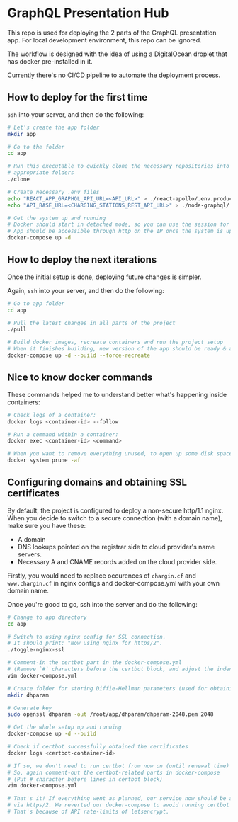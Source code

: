 # GraphQL Presentation Hub

This repo is used for deploying the 2 parts of the GraphQL presentation app. For
local development environment, this repo can be ignored.

The workflow is designed with the idea of using a DigitalOcean droplet that has
docker pre-installed in it.

Currently there's no CI/CD pipeline to automate the deployment process.

## How to deploy for the first time

`ssh` into your server, and then do the following:

```sh
# Let's create the app folder
mkdir app

# Go to the folder
cd app

# Run this executable to quickly clone the necessary repositories into
# appropriate folders
./clone

# Create necessary .env files
echo "REACT_APP_GRAPHQL_API_URL=<API_URL>" > ./react-apollo/.env.production
echo "API_BASE_URL=<CHARGING_STATIONS_REST_API_URL>" > ./node-graphql/.env

# Get the system up and running
# Docker should start in detached mode, so you can use the session for other things.
# App should be accessible through http on the IP once the system is up and running.
docker-compose up -d
```

## How to deploy the next iterations

Once the initial setup is done, deploying future changes is simpler.

Again, `ssh` into your server, and then do the following:

```sh
# Go to app folder
cd app

# Pull the latest changes in all parts of the project
./pull

# Build docker images, recreate containers and run the project setup
# When it finishes building, new version of the app should be ready & accessible.
docker-compose up -d --build --force-recreate
```

## Nice to know docker commands

These commands helped me to understand better what's happening inside containers:

```sh
# Check logs of a container:
docker logs <container-id> --follow

# Run a command within a container:
docker exec <container-id> <command>

# When you want to remove everything unused, to open up some disk space
docker system prune -af
```

## Configuring domains and obtaining SSL certificates

By default, the project is configured to deploy a non-secure http/1.1 nginx.
When you decide to switch to a secure connection (with a domain name), make sure
you have these:
- A domain
- DNS lookups pointed on the registrar side to cloud provider's name servers.
- Necessary A and CNAME records added on the cloud provider side.

Firstly, you would need to replace occurences of `chargin.cf` and `www.chargin.cf`
in nginx configs and docker-compose.yml with your own domain name.

Once you're good to go, ssh into the server and do the following:

```sh
# Change to app directory
cd app

# Switch to using nginx config for SSL connection.
# It should print: "Now using nginx for https/2".
./toggle-nginx-ssl

# Comment-in the certbot part in the docker-compose.yml
# (Remove `#` characters before the certbot block, and adjust the indentation)
vim docker-compose.yml

# Create folder for storing Diffie-Hellman parameters (used for obtaining SSL certificates)
mkdir dhparam

# Generate key
sudo openssl dhparam -out /root/app/dhparam/dhparam-2048.pem 2048

# Get the whole setup up and running
docker-compose up -d --build

# Check if certbot successfully obtained the certificates
docker logs <certbot-container-id>

# If so, we don't need to run certbot from now on (until renewal time)
# So, again comment-out the certbot-related parts in docker-compose
# (Put # character before lines in certbot block)
vim docker-compose.yml

# That's it! If everything went as planned, our service now should be accessible
# via https/2. We reverted our docker-compose to avoid running certbot on every deploy.
# That's because of API rate-limits of letsencrypt.
```

